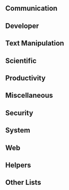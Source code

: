 ## Communication


## Developer


## Text Manipulation


## Scientific


## Productivity


## Miscellaneous


## Security


## System


## Web


## Helpers


## Other Lists

